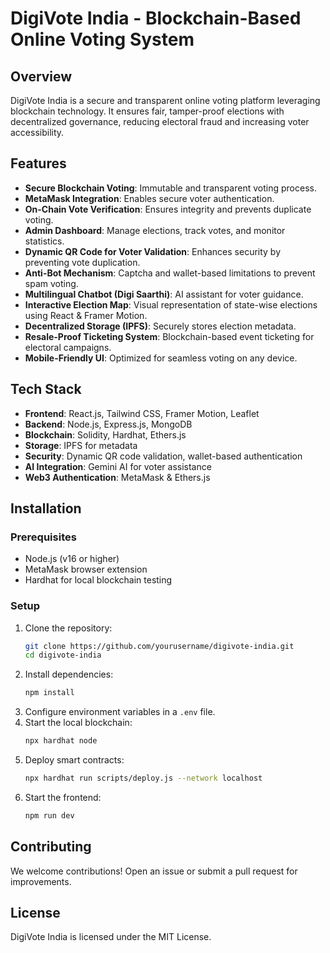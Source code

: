 # DigiVote India - Blockchain-Based Online Voting System

## Overview
DigiVote India is a secure and transparent online voting platform leveraging blockchain technology. It ensures fair, tamper-proof elections with decentralized governance, reducing electoral fraud and increasing voter accessibility.

## Features
- **Secure Blockchain Voting**: Immutable and transparent voting process.
- **MetaMask Integration**: Enables secure voter authentication.
- **On-Chain Vote Verification**: Ensures integrity and prevents duplicate voting.
- **Admin Dashboard**: Manage elections, track votes, and monitor statistics.
- **Dynamic QR Code for Voter Validation**: Enhances security by preventing vote duplication.
- **Anti-Bot Mechanism**: Captcha and wallet-based limitations to prevent spam voting.
- **Multilingual Chatbot (Digi Saarthi)**: AI assistant for voter guidance.
- **Interactive Election Map**: Visual representation of state-wise elections using React & Framer Motion.
- **Decentralized Storage (IPFS)**: Securely stores election metadata.
- **Resale-Proof Ticketing System**: Blockchain-based event ticketing for electoral campaigns.
- **Mobile-Friendly UI**: Optimized for seamless voting on any device.

## Tech Stack
- **Frontend**: React.js, Tailwind CSS, Framer Motion, Leaflet
- **Backend**: Node.js, Express.js, MongoDB
- **Blockchain**: Solidity, Hardhat, Ethers.js
- **Storage**: IPFS for metadata
- **Security**: Dynamic QR code validation, wallet-based authentication
- **AI Integration**: Gemini AI for voter assistance
- **Web3 Authentication**: MetaMask & Ethers.js

## Installation
### Prerequisites
- Node.js (v16 or higher)
- MetaMask browser extension
- Hardhat for local blockchain testing

### Setup
1. Clone the repository:
   ```sh
   git clone https://github.com/yourusername/digivote-india.git
   cd digivote-india
   ```
2. Install dependencies:
   ```sh
   npm install
   ```
3. Configure environment variables in a `.env` file.
4. Start the local blockchain:
   ```sh
   npx hardhat node
   ```
5. Deploy smart contracts:
   ```sh
   npx hardhat run scripts/deploy.js --network localhost
   ```
6. Start the frontend:
   ```sh
   npm run dev
   ```

## Contributing
We welcome contributions! Open an issue or submit a pull request for improvements.

## License
DigiVote India is licensed under the MIT License.



